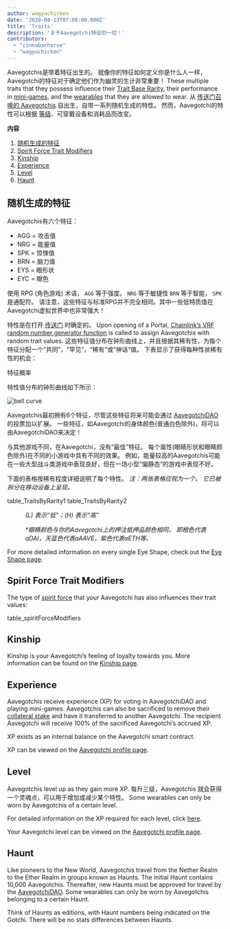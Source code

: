 ```yaml
---
author: wagyuchicken
date: '2020-04-23T07:00:00.000Z'
title: 'Traits'
description: '关于Aavegotchi特征的一切！'
contributors:
  - "cinnabarhorse"
  - "wagyuchicken"
---
```


Aavegotchis是带着特征出生的。 就像你的特征如何定义你是什么人一样，Aavegotchi的特征对于确定他们作为幽灵的生计非常重要！ These multiple traits that they possess influence their [Trait Base Rarity](/rarity-farming#base-rarity-score), their performance in [mini-games](/minigames), and the [wearables](/wearables) that they are allowed to wear. 从 [传送门召唤的 Aavegotchis](/portals) 自出生，自带一系列随机生成的特性。 然而，Aavegotchi的特性可以根据 <a href=#level>等级</a>、可穿戴设备和消耗品而改变。 

<div class="contentsBox">

**内容**

<ol>
<li><a href=#randomly-generated-traits>随机生成的特征 </a></li>
<li><a href=#spirit-force-trait-modifiers>Spirit Force Trait Modifiers</a></li>
<li><a href=#kinship>Kinship</a></li>
<li><a href=#experience>Experience</a></li>
<li><a href=#level>Level</a></li>
<li><a href=#haunt>Haunt</a></li>
</ol>

</div>

## 随机生成的特征
Aavegotchis有六个特征：

* AGG = 攻击值
* NRG = 能量值
* SPK = 惊悚值
* BRN = 脑力值
* EYS = 眼形状
* EYC = 眼色

使用 RPG (角色游戏) 术语， `AGG` 等于强度。 `NRG` 等于敏捷性 `BRN` 等于智能， `SPK` 是通配符。 请注意，这些特征与标准RPG并不完全相同。其中一些低特质值在 Aavegotchi虚拟世界中也非常强大！

特性是在打开 [传送门](/portals) 时确定的。 Upon opening of a Portal, [Chainlink’s VRF random number generator function](/glossary#chainlink-vrf) is called to assign Aavegotchis with random trait values. 这些特征值分布在钟形曲线上，并且根据其稀有性，为每个特征分配一个“共同”，“罕见”，“稀有”或“神话”值。 下表显示了获得每种性状稀有性的机会：

特征概率

特性值分布的钟形曲线如下所示：

<img class="bodyImage" src="/traits/bell_curve.png" alt = "bell curve" />

Aavegotchis最初拥有6个特征，尽管这些特征将来可能会通过 [AavegotchiDAO](/dao) 的投票加以扩展。 一些特征，如Aavegotchi的身体颜色(普通白色除外)，将可以由AavegotchiDAO来决定！

与其他游戏不同，在Aavegotchi，没有“最佳”特征。 每个属性(眼睛形状和眼睛颜色除外)在不同的小游戏中具有不同的效果。 例如，能量较高的Aavegotchis可能在一些大型战斗类游戏中表现良好，但在一场小型“偏静态”的游戏中表现不好。

下面的表格按稀有程度详细说明了每个特性。 *注：两张表格应视为一个。 它已被拆分在移动设备上呈现。*

table_TraitsByRarity1 table_TraitsByRarity2
<p style="margin-left: 3.0em"><i> (L) 表示“低”；(H) 表示“高” </i></p>
<p style="margin-left: 3.0em"><i> *眼睛颜色与你的Aavegotchi上的押注抵押品颜色相同， 即橙色代表aDAI，天蓝色代表aAAVE，紫色代表aETH等。 </i></p>

For more detailed information on every single Eye Shape, check out the [Eye Shape page](/eye-shape).

## Spirit Force Trait Modifiers

The type of [spirit force](/atokens) that your Aavegotchi has also influences their trait values:

table_spiritForceModifiers

## Kinship
Kinship is your Aavegotchi’s feeling of loyalty towards you. More information can be found on the [Kinship page](/kinship).

## Experience
Aavegotchis receive experience (XP) for voting in AavegotchiDAO and playing mini-games. Aavegotchis can also be sacrificed to remove their [collateral stake](/atokens) and have it transferred to another Aavegotchi. The recipient Aavegotchi will receive 100% of the sacrificed Aavegotchi’s accrued XP.

XP exists as an internal balance on the Aavegotchi smart contract.

XP can be viewed on the [Aavegotchi profile page](/aavegotchi-profile).

## Level
Aavegotchis level up as they gain more XP. 每升三级，Aavegotchis 就会获得一个灵魂点，可以用于增加或减少某个特性。 Some wearables can only be worn by Aavegotchis of a certain level.

For detailed information on the XP required for each level, click [here](/xp).

Your Aavegotchi level can be viewed on the [Aavegotchi profile page](/aavegotchi-profile).

## Haunt
Like pioneers to the New World, Aavegotchis travel from the Nether Realm to the Ether Realm in groups known as Haunts. The initial Haunt contains 10,000 Aavegotchis. Thereafter, new Haunts must be approved for travel by the [AavegotchiDAO](/dao). Some wearables can only be worn by Aavegotchis belonging to a certain Haunt.

Think of Haunts as editions, with Haunt numbers being indicated on the Gotchi. There will be no stats differences between Haunts.